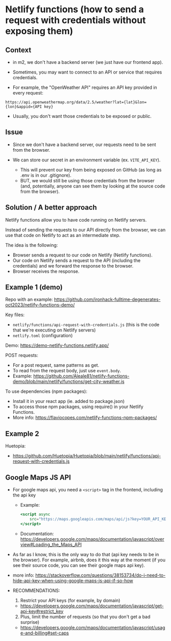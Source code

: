 

# Netlify functions (how to send a request with credentials without exposing them)


## Context

- in m2, we don't have a backend server (we just have our frontend app).

- Sometimes, you may want to connect to an API or service that requires credentials.

- For example, the "OpenWeather API" requires an API key provided in every request:

`https://api.openweathermap.org/data/2.5/weather?lat={lat}&lon={lon}&appid={API key}`


- Usually, you don't want those credentials to be exposed or public.



## Issue

- Since we don't have a backend server, our requests need to be sent from the browser.

- We can store our secret in an environment variable (ex. `VITE_API_KEY`). 
  - This will prevent our key from being exposed on GitHub (as long as .env is in our .gitignore).
  - BUT, we would still be using those credentials from the browser (and, potentially, anyone can see them by looking at the source code from the browser).



## Solution / A better approach

Netlify functions allow you to have code running on Netlify servers.

Instead of sending the requests to our API directly from the browser, we can use that code on Netlify to act as an intermediate step.


The idea is the following:
- Browser sends a request to our code on Netlify (Netlify functions).
- Our code on Netlify sends a request to the API (including the credentials) and we forward the response to the browser.
- Browser receives the response.


## Example 1 (demo)

Repo with an example:
https://github.com/ironhack-fulltime-degenerates-oct2023/netlify-functions-demo/

Key files:
- `netlify/functions/api-request-with-credentials.js` (this is the code that we're executing on Netlify servers)
- `netlify.toml` (configuration)


Demo: https://demo-netlify-functions.netlify.app/


<!-- 

Example:
- This request will not work: https://api.openweathermap.org/data/2.5/weather?q=amsterdam&appid=${API_KEY}&units=metric
- This request works: https://demo-netlify-functions.netlify.app/.netlify/functions/api-request-with-credentials
 -->



POST requests:
- For a post request, same patterns as get.
- To read from the request body, just use `event.body`.
- Example: https://github.com/Aleale81/netlify-functions-demo/blob/main/netlify/functions/get-city-weather.js

To use dependencies (npm packages):
- Install it in your react app (ie. added to package.json)
- To access those npm packages, using require() in your Netlify Functions.
- More info: https://flaviocopes.com/netlify-functions-npm-packages/


## Example 2

Huetopia:
- https://github.com/Huetopia/Huetopia/blob/main/netlify/functions/api-request-with-credentials.js



## Google Maps JS API


- For google maps api, you need a `<script>` tag in the frontend, including the api key

  - Example: 

    ```jsx
    <script async
        src="https://maps.googleapis.com/maps/api/js?key=YOUR_API_KEY&callback=initMap">
    </script>
    ```

  - Documentation: https://developers.google.com/maps/documentation/javascript/overview#Loading_the_Maps_API


- As far as I know, this is the only way to do that (api key needs to be in the browser). For example, airbnb, does it this way at the moment (if you see their source code, you can see their google maps api key).

- more info: https://stackoverflow.com/questions/38153734/do-i-need-to-hide-api-key-when-using-google-maps-js-api-if-so-how


- RECOMMENDATIONS:
  1. Restrict your API keys (for example, by domain)
    - https://developers.google.com/maps/documentation/javascript/get-api-key#restrict_key
  2. Plus, limit the number of requests (so that you don't get a bad surprise)
    - https://developers.google.com/maps/documentation/javascript/usage-and-billing#set-caps




